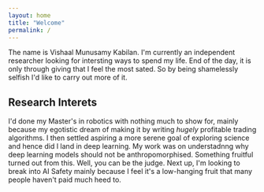```yaml
---
layout: home
title: "Welcome"
permalink: /
---
```




The name is Vishaal Munusamy Kabilan. I'm currently an independent researcher looking for intersting ways to spend my life. End of the day, it is only through giving that I feel the most sated. So by being shamelessly selfish I'd like to carry out more of it.

## Research Interets

I'd done my Master's in robotics with nothing much to show for, mainly because my egotistic dream of making it by writing _hugely_ profitable trading algorithms. I then settled aspiring a more serene goal of exploring science and hence did I land in deep learning. My work was on understadnng why deep learning models should not be anthropomorphised. Something fruitful turned out from this. Well, you can be the judge. Next up, I'm looking to break into AI Safety mainly because I feel
it's a low-hanging fruit that many people haven't paid much heed to.
